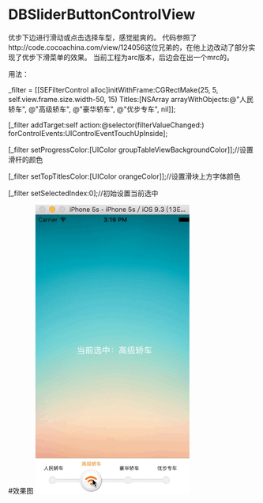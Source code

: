 # DBSliderButtonControlView

优步下边进行滑动或点击选择车型，感觉挺爽的。
代码参照了http://code.cocoachina.com/view/124056这位兄弟的，在他上边改动了部分实现了优步下滑菜单的效果。 当前工程为arc版本，后边会在出一个mrc的。

用法：

_filter = [[SEFilterControl alloc]initWithFrame:CGRectMake(25, 5, self.view.frame.size.width-50, 15) Titles:[NSArray arrayWithObjects:@"人民轿车", @"高级轿车", @"豪华轿车", @"优步专车", nil]];

[_filter addTarget:self action:@selector(filterValueChanged:) forControlEvents:UIControlEventTouchUpInside];

[_filter setProgressColor:[UIColor groupTableViewBackgroundColor]];//设置滑杆的颜色

[_filter setTopTitlesColor:[UIColor orangeColor]];//设置滑块上方字体颜色 

[_filter setSelectedIndex:0];//初始设置当前选中

#效果图
![](https://github.com/Jdb156158/DBSliderButtonControlView/blob/master/2016-03-26%2015_24_30.gif)